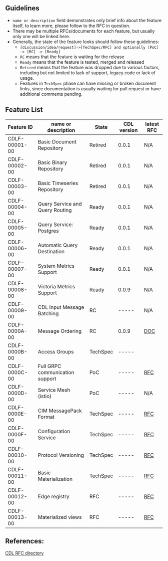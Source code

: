 ## Guidelines
* `name or description` field demonstrates only brief info about the feature itself, to learn more, please follow to the RFC in question.
* There may be multiple RFCs/documents for each feature, but usually only one will be linked here.
* Generally, the state of the feature looks should follow these guidelines:
  - `[discussion/idea/request]->[TechSpec/RFC] and optionally [PoC] -> [RC] -> [Ready]`
  - `RC` means that the feature is waiting for the release
  - `Ready` means that the feature is tested, merged and released
  - `Retired` means that the feature was dropped due to various factors, including but not limited to lack of support, legacy code or lack of usage.
  - Features in `TechSpec` phase can have missing or broken document links, since documentation is usually waiting for pull request or have additional comments pending.

## Feature List
| Feature ID    | name or description             | State    | CDL version | latest RFC                                                                                                         |
|---------------|---------------------------------|----------|-------------|--------------------------------------------------------------------------------------------------------------------|
| CDLF-00001-00 | Basic Document Repository       | Retired  | 0.0.1       | N/A                                                                                                                |
| CDLF-00002-00 | Basic Binary Repository         | Retired  | 0.0.1       | N/A                                                                                                                |
| CDLF-00003-00 | Basic Timeseries Repository     | Retired  | 0.0.1       | N/A                                                                                                                |
| CDLF-00004-00 | Query Service and Query Routing | Ready    | 0.0.1       | N/A                                                                                                                |
| CDLF-00005-00 | Query Service: Postgres         | Ready    | 0.0.1       | N/A                                                                                                                |
| CDLF-00006-00 | Automatic Query Destination     | Ready    | 0.0.1       | N/A                                                                                                                |
| CDLF-00007-00 | System Metrics Support          | Ready    | 0.0.1       | N/A                                                                                                                |
| CDLF-00008-00 | Victoria Metrics Support        | Ready    | 0.0.9       | N/A                                                                                                                |
| CDLF-00009-00 | CDL Input Message Batching      | RC       | -----       | N/A                                                                                                                |
| CDLF-0000A-00 | Message Ordering                | RC       | 0.0.9       | [DOC](https://github.com/epiphany-platform/CommonDataLayer/tree/develop/docs/features/message_ordering.md)         |
| CDLF-0000B-00 | Access Groups                   | TechSpec | -----       |                                                                                                                    |
| CDLF-0000C-00 | Full GRPC communication support | PoC      | -----       | [RFC](https://github.com/epiphany-platform/CommonDataLayer/blob/develop/docs/rfc/CDLF-0000C-00-rfc-01.md)          |
| CDLF-0000D-00 | Service Mesh (istio)            | PoC      | -----       | N/A                                                                                                                |
| CDLF-0000E-00 | CIM MessagePack Format          | TechSpec | -----       | [RFC](https://github.com/epiphany-platform/CommonDataLayer/tree/develop/docs/rfc/docs/rfc/CDLF-0000E-00-rfc-01.md) |
| CDLF-0000F-00 | Configuration Service           | TechSpec | -----       | [RFC](https://github.com/epiphany-platform/CommonDataLayer/blob/develop/docs/rfc/CDLF-0000F-00-rfc-01.md)          |
| CDLF-00010-00 | Protocol Versioning             | TechSpec | -----       | [RFC](https://github.com/epiphany-platform/CommonDataLayer/blob/develop/docs/rfc/CDLF-00010-00-rfc-01.md)          |
| CDLF-00011-00 | Basic Materialization           | TechSpec | -----       | [RFC](https://github.com/epiphany-platform/CommonDataLayer/blob/develop/docs/rfc/CDLF-00011-00-rfc-01.md)          |
| CDLF-00012-00 | Edge registry                   | RFC      | -----       | [RFC](https://github.com/epiphany-platform/CommonDataLayer/blob/develop/docs/rfc/CDLF-00012-00-rfc-01.md)          |
| CDLF-00013-00 | Materialized views              | RFC      | -----       | [RFC](https://github.com/epiphany-platform/CommonDataLayer/blob/develop/docs/rfc/CDLF-00013-00-rfc-01.md)          |



## References:
[CDL RFC directory](https://github.com/epiphany-platform/CommonDataLayer/tree/develop/docs/rfc)

